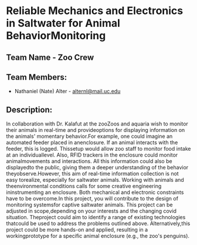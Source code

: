 # Reliable Mechanics and Electronics in Saltwater for Animal BehaviorMonitoring 
## Team Name - Zoo Crew
## Team Members:
- Nathaniel (Nate) Alter - alternl@mail.uc.edu
## Description:
In collaboration with Dr. Kalafut at the zooZoos and aquaria wish to monitor their animals in real-time and provideoptions for displaying information on the animals' momentary behavior.For example, one could imagine an automated feeder placed in anenclosure. If an animal interacts with the feeder, this is logged. Thissetup would allow zoo staff to monitor food intake at an individuallevel. Also, RFID trackers in the enclosure could monitor animalmovements and interactions. All this information could also be displayedto the public, giving them a deeper understanding of the behavior theyobserve.However, this aim of real-time information collection is not easy torealize, especially for saltwater animals. Working with animals and theenvironmental conditions calls for some creative engineering ininstrumenting an enclosure.  Both mechanical and electronic constraints have to be overcome.In this project, you will contribute to the design of monitoring systemsfor captive saltwater animals. This project can be adjusted in scope,depending on your interests and the changing covid situation. Theproject could aim to identify a range of existing technologies thatcould be used to address the problems outlined above. Alternatively,this project could be more hands-on and applied, resulting in a workingprototype for a specific animal enclosure (e.g., the zoo's penguins).